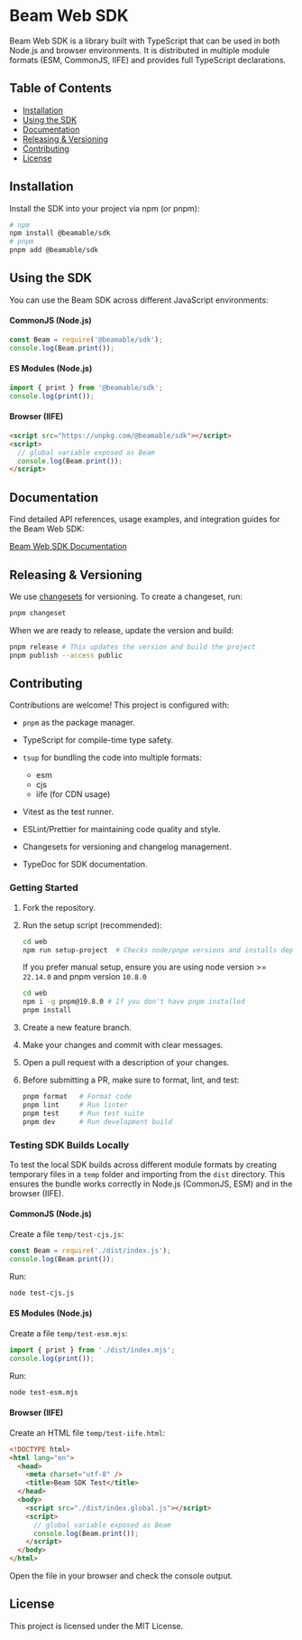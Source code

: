 # Beam Web SDK

Beam Web SDK is a library built with TypeScript that can be used in both Node.js and browser environments.
It is distributed in multiple module formats (ESM, CommonJS, IIFE) and provides full TypeScript declarations.

## Table of Contents

- [Installation](#installation)
- [Using the SDK](#using-the-sdk)
- [Documentation](#documentation)
- [Releasing & Versioning](#releasing--versioning)
- [Contributing](#contributing)
- [License](#license)

## Installation

Install the SDK into your project via npm (or pnpm):

```bash
# npm
npm install @beamable/sdk
# pnpm
pnpm add @beamable/sdk
```

## Using the SDK

You can use the Beam SDK across different JavaScript environments:

#### CommonJS (Node.js)

```js
const Beam = require('@beamable/sdk');
console.log(Beam.print());
```

#### ES Modules (Node.js)

```js
import { print } from '@beamable/sdk';
console.log(print());
```

#### Browser (IIFE)

```html
<script src="https://unpkg.com/@beamable/sdk"></script>
<script>
  // global variable exposed as Beam
  console.log(Beam.print());
</script>
```

## Documentation

Find detailed API references, usage examples, and integration guides for the Beam Web SDK:

[Beam Web SDK Documentation](https://docs.beamable.com/docs/beamable-overview)

## Releasing & Versioning

We use [changesets](https://github.com/changesets/changesets) for versioning. To create a changeset, run:

```bash
pnpm changeset
```

When we are ready to release, update the version and build:

```bash
pnpm release # This updates the version and build the project
pnpm publish --access public
```

## Contributing

Contributions are welcome! This project is configured with:

- `pnpm` as the package manager.

- TypeScript for compile-time type safety.

- `tsup` for bundling the code into multiple formats:

  - esm
  - cjs
  - iife (for CDN usage)

- Vitest as the test runner.

- ESLint/Prettier for maintaining code quality and style.

- Changesets for versioning and changelog management.

- TypeDoc for SDK documentation.

### Getting Started

1. Fork the repository.

2. Run the setup script (recommended):

   ```bash
   cd web
   npm run setup-project  # Checks node/pnpm versions and installs dependencies
   ```

   If you prefer manual setup, ensure you are using node version >= `22.14.0` and pnpm version `10.8.0`

   ```bash
   cd web
   npm i -g pnpm@10.8.0 # If you don't have pnpm installed
   pnpm install
   ```

3. Create a new feature branch.

4. Make your changes and commit with clear messages.

5. Open a pull request with a description of your changes.

6. Before submitting a PR, make sure to format, lint, and test:
   ```bash
   pnpm format   # Format code
   pnpm lint     # Run linter
   pnpm test     # Run test suite
   pnpm dev      # Run development build
   ```

### Testing SDK Builds Locally

To test the local SDK builds across different module formats by creating temporary files in a `temp` folder and importing from the `dist` directory.
This ensures the bundle works correctly in Node.js (CommonJS, ESM) and in the browser (IIFE).

#### CommonJS (Node.js)

Create a file `temp/test-cjs.js`:

```js
const Beam = require('./dist/index.js');
console.log(Beam.print());
```

Run:

```bash
node test-cjs.js
```

#### ES Modules (Node.js)

Create a file `temp/test-esm.mjs`:

```js
import { print } from './dist/index.mjs';
console.log(print());
```

Run:

```bash
node test-esm.mjs
```

#### Browser (IIFE)

Create an HTML file `temp/test-iife.html`:

```html
<!DOCTYPE html>
<html lang="en">
  <head>
    <meta charset="utf-8" />
    <title>Beam SDK Test</title>
  </head>
  <body>
    <script src="./dist/index.global.js"></script>
    <script>
      // global variable exposed as Beam
      console.log(Beam.print());
    </script>
  </body>
</html>
```

Open the file in your browser and check the console output.

## License

This project is licensed under the MIT License.
